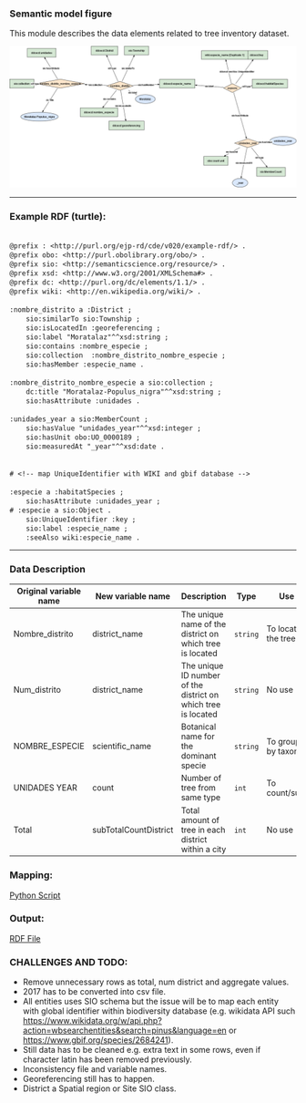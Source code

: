 ### Semantic model figure

This module describes the data elements related to tree inventory dataset.

<p align="center">
    <a href="../images/arbolado_2.png" target="_blank">
        <img src="../images/arbolado_2.png">
    </a>
</p>

***

### Example RDF (turtle):

```ttl

@prefix : <http://purl.org/ejp-rd/cde/v020/example-rdf/> .
@prefix obo: <http://purl.obolibrary.org/obo/> . 
@prefix sio: <http://semanticscience.org/resource/> .
@prefix xsd: <http://www.w3.org/2001/XMLSchema#> .
@prefix dc: <http://purl.org/dc/elements/1.1/> .
@prefix wiki: <http://en.wikipedia.org/wiki/> .

:nombre_distrito a :District ;
    sio:similarTo sio:Township ;
    sio:isLocatedIn :georeferencing ;
    sio:label "Moratalaz"^^xsd:string ;
    sio:contains :nombre_especie ;
    sio:collection  :nombre_distrito_nombre_especie ;
    sio:hasMember :especie_name .

:nombre_distrito_nombre_especie a sio:collection ;
    dc:title "Moratalaz-Populus_nigra"^^xsd:string ;
    sio:hasAttribute :unidades .

:unidades_year a sio:MemberCount ;
    sio:hasValue "unidades_year"^^xsd:integer ;
    sio:hasUnit obo:UO_0000189 ;
    sio:measuredAt "_year"^^xsd:date .


# <!-- map UniqueIdentifier with WIKI and gbif database -->

:especie a :habitatSpecies ;
    sio:hasAttribute :unidades_year ;
# :especie a sio:Object .
    sio:UniqueIdentifier :key ;
    sio:label :especie_name ;
    :seeAlso wiki:especie_name .

```

***

### Data Description


| Original variable name | New variable name     | Description                                                  | Type   | Use                       | SIO Term | Other Term |
| ---------------------- | --------------------- | ------------------------------------------------------------ | ------ | ------------------------- | -------- | ---------  |
| Nombre_distrito        | district_name         | The unique name of the district on which tree is located     | `string` | To locate the tree        | [SpatialRegion](https://vemonet.github.io/semanticscience/browse/class-siospatialregion.html) | |
| Num_distrito           | district_name         | The unique ID number of the district on which tree is located | `string` | No use        | | |
| NOMBRE_ESPECIE         | scientific_name       | Botanical name for the dominant specie                       | `string` | To group by taxon         | [MaterialEntity](https://vemonet.github.io/semanticscience/browse/class-siomaterialentity.html) | Specie |
| UNIDADES YEAR          | count                 | Number of tree from same type                                | `int`    | To count/sum              |[MemberCount](https://vemonet.github.io/semanticscience/browse/class-siomembercount.html)|
| Total                  | subTotalCountDistrict | Total amount of tree in each district within a city          | `int`    | No use | | |


### Mapping:
[Python Script](https://github.com/carlosug/opengov-kg/blob/main/etl/generate_rdf2.py)
### Output:
[RDF File](https://github.com/carlosug/opengov-kg/blob/main/etl/outputs/rdflib-output2.ttl)

### CHALLENGES AND TODO:
* Remove unnecessary rows as total, num district and aggregate values.
* 2017 has to be converted into csv file.
* All entities uses SIO schema but the issue will be to map each entity with global identifier within biodiversity database (e.g. wikidata API such https://www.wikidata.org/w/api.php?action=wbsearchentities&search=pinus&language=en or https://www.gbif.org/species/2684241).
* Still data has to be cleaned e.g. extra text in some rows, even if character latin has been removed previously.
* Inconsistency file and variable names.
* Georeferencing still has to happen.
* District a Spatial region or Site SIO class.
